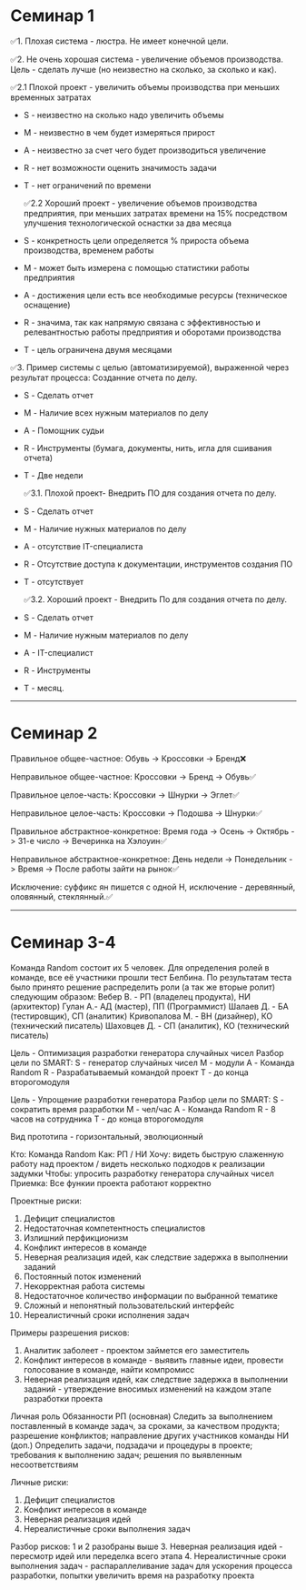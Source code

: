 # Семинар 1

✅1. Плохая система - люстра. Не имеет конечной цели.

✅2. Не очень хорошая система - увеличение объемов производства. Цель - сделать лучше (но неизвестно на сколько, за сколько и как).

  ✅2.1 Плохой проект - увеличить объемы производства при меньших временных затратах
* S - неизвестно на сколько надо увеличить объемы
* M - неизвестно в чем будет измеряться прирост 
* A - неизвестно за счет чего будет производиться увеличение
* R - нет возможности оценить значимость задачи
* T - нет ограничений по времени

   ✅2.2 Хороший проект - увеличение объемов производства предприятия, при меньших затратах времени на 15% посредством улучшения технологической оснастки за два месяца
* S - конкретность цели определяется % прироста объема производства, временем работы
* M - может быть измерена с помощью статистики работы предприятия
* A - достижения цели есть все необходимые ресурсы (техническое оснащение)
* R - значима, так как напрямую связана с эффективностью и релевантностью работы предприятия и оборотами производства
* T - цель ограничена двумя месяцами

✅3. Пример системы с целью (автоматизируемой), выраженной через результат процесса:
 Созданние отчета по делу.
* S - Сделать отчет
* M - Наличие всех нужным материалов по делу
* A - Помощник судьи
* R - Инструменты (бумага, документы, нить, игла для сшивания отчета)
* T - Две недели

   ✅3.1. Плохой проект- Внедрить ПО для создания отчета по делу.
* S - Сделать отчет
* M - Наличие нужных материалов по делу
* A - отсутствие IT-специалиста
* R - Отсутствие доступа к документации, инструментов создания ПО
* T - отсутствует

   ✅3.2. Хороший проект - Внедрить По для создания отчета по делу.
* S - Сделать отчет
* M - Наличие нужным материалов по делу
* A - IT-специалист
* R - Инструменты
* T - месяц.
***
# Семинар 2

Правильное общее-частное: Обувь -> Кроссовки -> Бренд❌

Неправильное общее-частное: Кроссовки -> Бренд -> Обувь✅

Правильное целое-часть: Кроссовки -> Шнурки -> Эглет✅

Неправильное целое-часть: Кроссовки -> Подошва -> Шнурки✅

Правильное абстрактное-конкретное: Время года -> Осень -> Октябрь -> 31-е число -> Вечеринка на Хэлоуин✅

Неправильное абстрактное-конкретное: День недели -> Понедельник -> Время -> После работы зайти на рынок✅

Исключение: суффикс ян пишется с одной Н, исключение - деревянный, оловянный, стеклянный.✅
***
# Семинар 3-4

Команда Random состоит их 5 человек. Для определения ролей в команде, все её участники прошли тест Белбина.
По результатам теста было принято решение распределить роли (а так же вторые ролит) следующим образом:
Вебер В. - РП (владелец продукта), НИ (архитектор)
Гулан А.- АД (мастер), ПП (Программист)
Шалаев Д. - БА (тестировщик), СП (аналитик)
Кривопалова М. - ВН (дизайнер), КО (технический писатель)
Шаховцев Д. - СП (аналитик), КО (технический писатель)

Цель - Оптимизация разработки генератора случайных чисел
Разбор цели по SMART:
S - генератор случайных чисел
M - модули
A - Команда Random
R - Разрабатываемый командой проект
T - до конца второгомодуля

Цель - Упрощение разработки генератора
Разбор цели по SMART:
S - сократить время разработки
M - чел/час
A - Команда Random
R - 8 часов на сотрудника
T - до конца второгомодуля

Вид прототипа - горизонтальный, эволюционный

Кто: Команда Random
Как: РП / НИ
Хочу: видеть быструю слаженную работу над проектом / видеть несколько подходов к реализации задумки
Чтобы: упросить разработку генератора случайных чисел
Приемка: Все функии проекта работают корректно 

Проектные риски:
1. Дефицит специалистов
2. Недостаточная компетентность специалистов
3. Излишний перфикционизм
4. Конфликт интересов в команде
5. Неверная реализация идей, как следствие задержка в выполнении заданий
6. Постоянный поток изменений
7. Некорректная работа системы
8. Недостаточное количество информации по выбранной тематике
9. Сложный и непонятный пользовательский интерфейс
10. Нереалистичный сроки исполнения задач

Примеры разрешения рисков:
1. Аналитик заболеет - проектом займется его заместитель
4. Конфликт интересов в команде - выявить главные идеи, провести голосование в команде, найти компромисс
5. Неверная реализация идей, как следствие задержка в выполнении заданий - утверждение вносимых изменений на каждом этапе разработки проекта


Личная роль        Обязанности
РП (основная)      Следить за выполнением поставленный в команде задач, за сроками, за качеством продукта; 
                   разрешение конфликтов; 
                   направление других участников команды
НИ (доп.)          Определить задачи, подзадачи и процедуры в проекте; 
                   требования к выполнению задач; 
                   решения по выявленным несоответствиям

Личные риски:
1. Дефицит специалистов
2. Конфликт интересов в команде
3. Неверная реализация идей 
4. Нереалистичные сроки выполнения задач

Разбор рисков:
1 и 2 разобраны выше
3. Неверная реализация идей - пересмотр идей или переделка всего этапа
4. Нереалистичные сроки выполнения задач - распараллеливание задач для ускорения процесса разработки, попытки увеличить время на разработку проекта
